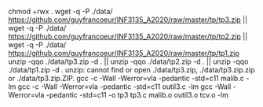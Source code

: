 chmod +rwx .
wget -q -P ./data/ https://github.com/guyfrancoeur/INF3135_A2020/raw/master/tp/tp3.zip || wget -q -P ./data/ https://github.com/guyfrancoeur/INF3135_A2020/raw/master/tp/tp2.zip || wget -q -P ./data/ https://github.com/guyfrancoeur/INF3135_A2020/raw/master/tp/tp1.zip
unzip -qqo ./data/tp3.zip -d . || unzip -qqo ./data/tp2.zip -d . || unzip -qqo ./data/tp1.zip -d .
unzip:  cannot find or open ./data/tp3.zip, ./data/tp3.zip.zip or ./data/tp3.zip.ZIP.
gcc -c -Wall -Werror=vla -pedantic -std=c11 malib.c -lm
gcc -c -Wall -Werror=vla -pedantic -std=c11 outil3.c -lm
gcc -Wall -Werror=vla -pedantic -std=c11 -o tp3 tp3.c malib.o outil3.o tcv.o -lm
